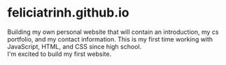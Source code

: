 # feliciatrinh.github.io

Building my own personal website that will contain an introduction, my cs portfolio, and my contact information. 
This is my first time working with JavaScript, HTML, and CSS since high school.   
I'm excited to build my first website. 
